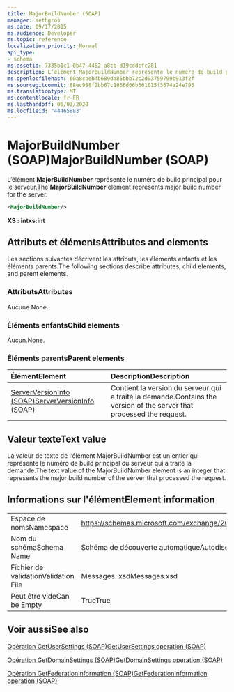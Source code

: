 ```yaml
---
title: MajorBuildNumber (SOAP)
manager: sethgros
ms.date: 09/17/2015
ms.audience: Developer
ms.topic: reference
localization_priority: Normal
api_type:
- schema
ms.assetid: 7335b1c1-0b47-4452-a8cb-d19cddcfc281
description: L’élément MajorBuildNumber représente le numéro de build principal pour le serveur.
ms.openlocfilehash: 60a8cbeb4b689da85bbb72c2d93759799b913f2f
ms.sourcegitcommit: 88ec988f2bb67c1866d06b361615f3674a24e795
ms.translationtype: MT
ms.contentlocale: fr-FR
ms.lasthandoff: 06/03/2020
ms.locfileid: "44465883"
---
```

# <a name="majorbuildnumber-soap"></a><span data-ttu-id="dd40d-103">MajorBuildNumber (SOAP)</span><span class="sxs-lookup"><span data-stu-id="dd40d-103">MajorBuildNumber (SOAP)</span></span>

<span data-ttu-id="dd40d-104">L’élément **MajorBuildNumber** représente le numéro de build principal pour le serveur.</span><span class="sxs-lookup"><span data-stu-id="dd40d-104">The **MajorBuildNumber** element represents major build number for the server.</span></span> 
  
```XML
<MajorBuildNumber/>
```

 <span data-ttu-id="dd40d-105">**XS : int**</span><span class="sxs-lookup"><span data-stu-id="dd40d-105">**xs:int**</span></span>
## <a name="attributes-and-elements"></a><span data-ttu-id="dd40d-106">Attributs et éléments</span><span class="sxs-lookup"><span data-stu-id="dd40d-106">Attributes and elements</span></span>

<span data-ttu-id="dd40d-107">Les sections suivantes décrivent les attributs, les éléments enfants et les éléments parents.</span><span class="sxs-lookup"><span data-stu-id="dd40d-107">The following sections describe attributes, child elements, and parent elements.</span></span>
  
### <a name="attributes"></a><span data-ttu-id="dd40d-108">Attributs</span><span class="sxs-lookup"><span data-stu-id="dd40d-108">Attributes</span></span>

<span data-ttu-id="dd40d-109">Aucune.</span><span class="sxs-lookup"><span data-stu-id="dd40d-109">None.</span></span>
  
### <a name="child-elements"></a><span data-ttu-id="dd40d-110">Éléments enfants</span><span class="sxs-lookup"><span data-stu-id="dd40d-110">Child elements</span></span>

<span data-ttu-id="dd40d-111">Aucun.</span><span class="sxs-lookup"><span data-stu-id="dd40d-111">None.</span></span>
  
### <a name="parent-elements"></a><span data-ttu-id="dd40d-112">Éléments parents</span><span class="sxs-lookup"><span data-stu-id="dd40d-112">Parent elements</span></span>

|<span data-ttu-id="dd40d-113">**Élément**</span><span class="sxs-lookup"><span data-stu-id="dd40d-113">**Element**</span></span>|<span data-ttu-id="dd40d-114">**Description**</span><span class="sxs-lookup"><span data-stu-id="dd40d-114">**Description**</span></span>|
|:-----|:-----|
|[<span data-ttu-id="dd40d-115">ServerVersionInfo (SOAP)</span><span class="sxs-lookup"><span data-stu-id="dd40d-115">ServerVersionInfo (SOAP)</span></span>](serverversioninfo-soap.md) <br/> |<span data-ttu-id="dd40d-116">Contient la version du serveur qui a traité la demande.</span><span class="sxs-lookup"><span data-stu-id="dd40d-116">Contains the version of the server that processed the request.</span></span>  <br/> |
   
## <a name="text-value"></a><span data-ttu-id="dd40d-117">Valeur texte</span><span class="sxs-lookup"><span data-stu-id="dd40d-117">Text value</span></span>

<span data-ttu-id="dd40d-118">La valeur de texte de l’élément MajorBuildNumber est un entier qui représente le numéro de build principal du serveur qui a traité la demande.</span><span class="sxs-lookup"><span data-stu-id="dd40d-118">The text value of the MajorBuildNumber element is an integer that represents the major build number of the server that processed the request.</span></span>
  
## <a name="element-information"></a><span data-ttu-id="dd40d-119">Informations sur l'élément</span><span class="sxs-lookup"><span data-stu-id="dd40d-119">Element information</span></span>

|||
|:-----|:-----|
|<span data-ttu-id="dd40d-120">Espace de noms</span><span class="sxs-lookup"><span data-stu-id="dd40d-120">Namespace</span></span>  <br/> |https://schemas.microsoft.com/exchange/2010/Autodiscover  <br/> |
|<span data-ttu-id="dd40d-121">Nom du schéma</span><span class="sxs-lookup"><span data-stu-id="dd40d-121">Schema Name</span></span>  <br/> |<span data-ttu-id="dd40d-122">Schéma de découverte automatique</span><span class="sxs-lookup"><span data-stu-id="dd40d-122">Autodiscover schema</span></span>  <br/> |
|<span data-ttu-id="dd40d-123">Fichier de validation</span><span class="sxs-lookup"><span data-stu-id="dd40d-123">Validation File</span></span>  <br/> |<span data-ttu-id="dd40d-124">Messages. xsd</span><span class="sxs-lookup"><span data-stu-id="dd40d-124">Messages.xsd</span></span>  <br/> |
|<span data-ttu-id="dd40d-125">Peut être vide</span><span class="sxs-lookup"><span data-stu-id="dd40d-125">Can be Empty</span></span>  <br/> |<span data-ttu-id="dd40d-126">True</span><span class="sxs-lookup"><span data-stu-id="dd40d-126">True</span></span>  <br/> |
   
## <a name="see-also"></a><span data-ttu-id="dd40d-127">Voir aussi</span><span class="sxs-lookup"><span data-stu-id="dd40d-127">See also</span></span>



[<span data-ttu-id="dd40d-128">Opération GetUserSettings (SOAP)</span><span class="sxs-lookup"><span data-stu-id="dd40d-128">GetUserSettings operation (SOAP)</span></span>](getusersettings-operation-soap.md)
  
[<span data-ttu-id="dd40d-129">Opération GetDomainSettings (SOAP)</span><span class="sxs-lookup"><span data-stu-id="dd40d-129">GetDomainSettings operation (SOAP)</span></span>](getdomainsettings-operation-soap.md)
  
[<span data-ttu-id="dd40d-130">Opération GetFederationInformation (SOAP)</span><span class="sxs-lookup"><span data-stu-id="dd40d-130">GetFederationInformation operation (SOAP)</span></span>](getfederationinformation-operation-soap.md)

